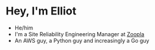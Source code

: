 # Hey, I'm Elliot

- He/him
- I'm a Site Reliability Engineering Manager at [Zoopla](https://zoopla.co.uk) 
- An AWS guy, a Python guy and increasingly a Go guy
